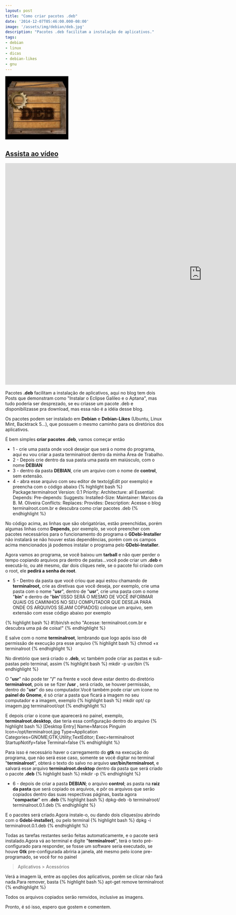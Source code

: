 ```yaml
---
layout: post
title: "Como criar pacotes .deb"
date: '2014-12-07T05:46:00.000-08:00'
image: '/assets/img/debian/deb.jpg'
description: "Pacotes .deb facilitam a instalação de aplicativos."
tags:
- debian
- linux
- dicas
- debian-likes
- gnu
---
```


![Como criar pacotes .deb](/assets/img/debian/deb.jpg "Como criar pacotes .deb")

## [Assista ao vídeo](http://bit.ly/2F3CqxS)

<iframe width="1246" height="701" src="https://www.youtube.com/embed/DS7ozD5_tko" frameborder="0" allow="accelerometer; autoplay; encrypted-media; gyroscope; picture-in-picture" allowfullscreen></iframe>

Pacotes __.deb__ facilitam a instalação de aplicativos, aqui no blog tem dois Posts que demonstram como "Instalar o Eclipse Galileo e o Aptana", mas tudo poderia ser desprezado, se eu criasse um pacote .deb e disponibilizasse pra download, mas essa não é a idéia desse blog.

Os pacotes podem ser instalado em __Debian__ e __Debian-Likes__ (Ubuntu, Linux Mint, Backtrack 5...), que possuem o mesmo caminho para os diretórios dos aplicativos.

É bem simples __criar pacotes .deb__, vamos começar então

+ 1 - crie uma pasta onde você desejar que será o nome do programa, aqui eu vou criar a pasta terminalroot dentro da minha Área de Trabalho.
+ 2 - Depois crie dentro da sua pasta uma pasta em maiúsculo, com o nome __DEBIAN__
+ 3 - dentro da pasta __DEBIAN__, crie um arquivo com o nome de __control__, sem extensão.
+ 4 - abra esse arquivo com seu editor de texto(gEdit por exemplo) e preencha com o código abaixo
{% highlight bash %}
Package:terminalroot
Version: 0.1
Priority:
Architecture: all
Essential:
Depends:
Pre-depends:
Suggests:
Installed-Size:
Maintainer: Marcos da B. M. Oliveira
Conflicts:
Replaces:
Provides:
Description: Acesse o blog terminalroot.com.br e descubra como criar pacotes .deb
{% endhighlight %}

No código acima, as linhas que são obrigatórias, estão preenchidas, porém algumas linhas como __Depends__, por exemplo, se você preencher com pacotes necessários para o funcionamento do programa o __GDebi-Installer__ não instalará se não houver estas dependências, porém com os campos acima mencionados já podemos instalar o programa pelo __GDebi-Installer__.

Agora vamos ao programa, se você baixou um __tarball__ e não quer perder o tempo copiando arquivos pra dentro de pastas...você pode criar um __.deb__ e executá-lo, ou até mesmo, dar dois cliques nele, se o pacote foi criado com o root, ele __pedirá a senha de root__.

+ 5 - Dentro da pasta que você criou que aqui estou chamando de __terminalroot,__ crie as diretivas que você deseja, por exemplo, crie uma pasta com o nome "__usr__", dentro de "__usr__", crie uma pasta com o nome "__bin__" e dentro de "__bin__"(ISSO SERÁ O MESMO DE VOCÊ INFORMAR QUAIS OS CAMINHOS NO SEU COMPUTADOR QUE DESEJA PARA ONDE OS ARQUIVOS SEJAM COPIADOS) coloque um arquivo, sem extensão com esse código abaixo por exemplo

{% highlight bash %}
#!/bin/sh
echo "Acesse: terminalroot.com.br e descubra uma pá de coisa!"
{% endhighlight %}

E salve com o nome __terminalroot__, lembrando que logo após isso dê permissão de execução pra esse arquivo
{% highlight bash %}
chmod +x terminalroot
{% endhighlight %}

No diretório que será criado o __.deb__, vc também pode criar as pastas e sub-pastas pelo terminal, assim
{% highlight bash %}
mkdir -p usr/bin
{% endhighlight %}

O "__usr__" não pode ter "__/__" na frente e você deve estar dentro do diretório __terminalroot__, pois se se fizer __/usr__ , será criado, se houver permissão, dentro do "__usr__" do seu computador.Você também pode criar um ícone no __painel do Gnome__, é só criar a pasta que ficará a imagem no seu computador e a imagem, exemplo
{% highlight bash %}
mkdir opt/
cp imagem.jpg terminalroot/opt
{% endhighlight %}

E depois criar o icone que aparecerá no painel, exemplo, __terminalroot.desktop__, dae teria essa configuração dentro do arquivo
{% highlight bash %}
[Desktop Entry]
Name=Marcos Pinguim
Icon=/opt/terminalroot.jpg
Type=Application
Categories=GNOME;GTK;Utility;TextEditor;
Exec=terminalroot
StartupNotify=false
Terminal=false
{% endhighlight %}

Para isso é necessário haver o carregamento do __gtk__ na execução do programa, que não será esse caso, somente se você digitar no terminal "__terminalroot__", obterá o texto do salvo no arquivo __usr/bin/terminalroot__, e salvará esse arquivo __terminalroot.desktop__ dentro da pasta que será criado o pacote __.deb__
{% highlight bash %}
mkdir -p
{% endhighlight %}

+ 6 - depois de criar a pasta __DEBIAN__; o arquivo __control__; as pasta na __raiz da pasta__ que será copiado os arquivos, e pôr os arquivos que serão copiados dentro das suas respectivas páginas, basta agora "__compactar__" em __.deb__
{% highlight bash %}
dpkg-deb -b terminalroot/ terminalroot.0.1.deb
{% endhighlight %}

E o pacotes será criado.Agora instale-o, ou dando dois cliques(ou abrindo com o __Gdebi-installer)__, ou pelo terminal
{% highlight bash %}
dpkg -i terminalroot.0.1.deb
{% endhighlight %}

Todas as tarefas restantes serão feitas automaticamente, e o pacote será instalado.Agora vá ao terminal e digite "__terminalroot__", terá o texto pré-configurado para responder, se fosse um software seria executado, se houve __Gtk__ pre-configurada abriria a janela, até mesmo pelo ícone pre-programado, se você for no painel 

> Aplicativos > Acessórios

Verá a imagem lá, entre as opções dos aplicativos, porém se clicar não fará nada.Para remover, basta
{% highlight bash %}
apt-get remove terminalroot
{% endhighlight %}

Todos os arquivos copiados serão remvidos, inclusive as imagens.

Pronto, é só isso, espero que gostem e comentem.

<script async src="https://pagead2.googlesyndication.com/pagead/js/adsbygoogle.js"></script>

<!-- Informat -->
<ins class="adsbygoogle"
 style="display:block"
 data-ad-client="ca-pub-2838251107855362"
 data-ad-slot="2327980059"
 data-ad-format="auto"
 data-full-width-responsive="true"></ins>

<script>
(adsbygoogle = window.adsbygoogle || []).push({});
</script>

